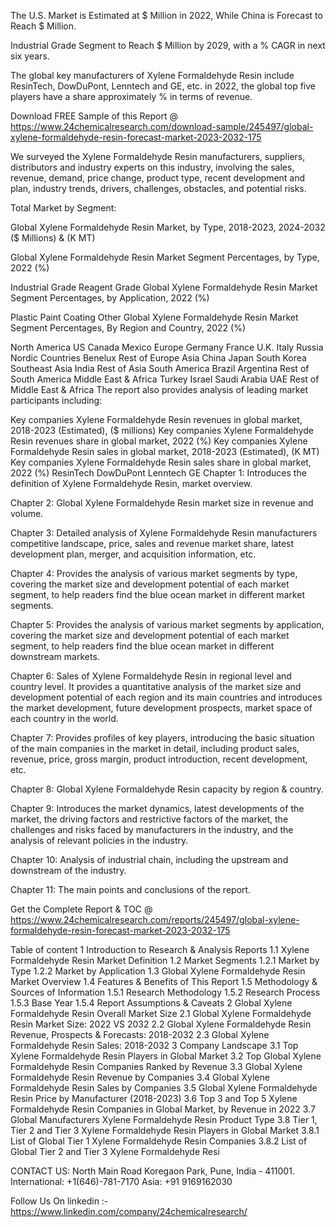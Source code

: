 The U.S. Market is Estimated at $ Million in 2022, While China is Forecast to Reach $ Million.

Industrial Grade Segment to Reach $ Million by 2029, with a % CAGR in next six years.

The global key manufacturers of Xylene Formaldehyde Resin include ResinTech, DowDuPont, Lenntech and GE, etc. in 2022, the global top five players have a share approximately % in terms of revenue.

Download FREE Sample of this Report @ https://www.24chemicalresearch.com/download-sample/245497/global-xylene-formaldehyde-resin-forecast-market-2023-2032-175

We surveyed the Xylene Formaldehyde Resin manufacturers, suppliers, distributors and industry experts on this industry, involving the sales, revenue, demand, price change, product type, recent development and plan, industry trends, drivers, challenges, obstacles, and potential risks.

Total Market by Segment:

Global Xylene Formaldehyde Resin Market, by Type, 2018-2023, 2024-2032 ($ Millions) & (K MT)

Global Xylene Formaldehyde Resin Market Segment Percentages, by Type, 2022 (%)

Industrial Grade
Reagent Grade
Global Xylene Formaldehyde Resin Market Segment Percentages, by Application, 2022 (%)

Plastic
Paint
Coating
Other
Global Xylene Formaldehyde Resin Market Segment Percentages, By Region and Country, 2022 (%)

North America
US
Canada
Mexico
Europe
Germany
France
U.K.
Italy
Russia
Nordic Countries
Benelux
Rest of Europe
Asia
China
Japan
South Korea
Southeast Asia
India
Rest of Asia
South America
Brazil
Argentina
Rest of South America
Middle East & Africa
Turkey
Israel
Saudi Arabia
UAE
Rest of Middle East & Africa
The report also provides analysis of leading market participants including:

Key companies Xylene Formaldehyde Resin revenues in global market, 2018-2023 (Estimated), ($ millions)
Key companies Xylene Formaldehyde Resin revenues share in global market, 2022 (%)
Key companies Xylene Formaldehyde Resin sales in global market, 2018-2023 (Estimated), (K MT)
Key companies Xylene Formaldehyde Resin sales share in global market, 2022 (%)
ResinTech
DowDuPont
Lenntech
GE
Chapter 1: Introduces the definition of Xylene Formaldehyde Resin, market overview.

Chapter 2: Global Xylene Formaldehyde Resin market size in revenue and volume.

Chapter 3: Detailed analysis of Xylene Formaldehyde Resin manufacturers competitive landscape, price, sales and revenue market share, latest development plan, merger, and acquisition information, etc.

Chapter 4: Provides the analysis of various market segments by type, covering the market size and development potential of each market segment, to help readers find the blue ocean market in different market segments.

Chapter 5: Provides the analysis of various market segments by application, covering the market size and development potential of each market segment, to help readers find the blue ocean market in different downstream markets.

Chapter 6: Sales of Xylene Formaldehyde Resin in regional level and country level. It provides a quantitative analysis of the market size and development potential of each region and its main countries and introduces the market development, future development prospects, market space of each country in the world.

Chapter 7: Provides profiles of key players, introducing the basic situation of the main companies in the market in detail, including product sales, revenue, price, gross margin, product introduction, recent development, etc.

Chapter 8: Global Xylene Formaldehyde Resin capacity by region & country.

Chapter 9: Introduces the market dynamics, latest developments of the market, the driving factors and restrictive factors of the market, the challenges and risks faced by manufacturers in the industry, and the analysis of relevant policies in the industry.

Chapter 10: Analysis of industrial chain, including the upstream and downstream of the industry.

Chapter 11: The main points and conclusions of the report.

Get the Complete Report & TOC @ https://www.24chemicalresearch.com/reports/245497/global-xylene-formaldehyde-resin-forecast-market-2023-2032-175

Table of content
1 Introduction to Research & Analysis Reports
1.1 Xylene Formaldehyde Resin Market Definition
1.2 Market Segments
1.2.1 Market by Type
1.2.2 Market by Application
1.3 Global Xylene Formaldehyde Resin Market Overview
1.4 Features & Benefits of This Report
1.5 Methodology & Sources of Information
1.5.1 Research Methodology
1.5.2 Research Process
1.5.3 Base Year
1.5.4 Report Assumptions & Caveats
2 Global Xylene Formaldehyde Resin Overall Market Size
2.1 Global Xylene Formaldehyde Resin Market Size: 2022 VS 2032
2.2 Global Xylene Formaldehyde Resin Revenue, Prospects & Forecasts: 2018-2032
2.3 Global Xylene Formaldehyde Resin Sales: 2018-2032
3 Company Landscape
3.1 Top Xylene Formaldehyde Resin Players in Global Market
3.2 Top Global Xylene Formaldehyde Resin Companies Ranked by Revenue
3.3 Global Xylene Formaldehyde Resin Revenue by Companies
3.4 Global Xylene Formaldehyde Resin Sales by Companies
3.5 Global Xylene Formaldehyde Resin Price by Manufacturer (2018-2023)
3.6 Top 3 and Top 5 Xylene Formaldehyde Resin Companies in Global Market, by Revenue in 2022
3.7 Global Manufacturers Xylene Formaldehyde Resin Product Type
3.8 Tier 1, Tier 2 and Tier 3 Xylene Formaldehyde Resin Players in Global Market
3.8.1 List of Global Tier 1 Xylene Formaldehyde Resin Companies
3.8.2 List of Global Tier 2 and Tier 3 Xylene Formaldehyde Resi

CONTACT US:
North Main Road Koregaon Park, Pune, India - 411001.
International: +1(646)-781-7170
Asia: +91 9169162030

Follow Us On linkedin :- https://www.linkedin.com/company/24chemicalresearch/
